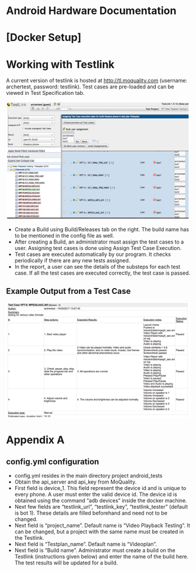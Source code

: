 Android Hardware Documentation
==============================

# [Docker Setup]



# Working with Testlink

A current version of testlink is hosted at http://tl.moquality.com (username: archertest, password: testlink). Test cases are pre-loaded and can be viewed in Test Specification tab. 

![Testlink Build/Release Page](testlink.png)

- Create a Build using Build/Releases tab on the right. The build name has to be mentioned in the config file as well.
- After creating a Build, an administrator must assign the test cases to a user. Assigning test cases is done using Assign Test Case Execution.
- Test cases are executed automatically by our program. It checks periodically if there are any new tests assigned.
- In the report, a user can see the details of the substeps for each test case. If all the test cases are executed correctly, the test case is passed.

## Example Output from a Test Case

![Testlink Output](output.png)

# Appendix A

## config.yml configuration

- config.yml resides in the main directory project android_tests
- Obtain the api_server and api_key from MoQuality.
- First field is device_1. This field represent the device id and is unique to every phone. A user must enter the valid device id. The device id is obtained using the command  “adb devices” inside the docker machine.
- Next few fields are “testlink_url”,  “testlink_key”, “testlink_tester” (default is bot 1). These details are filled beforehand and need not to be changed.
- Next field is “project_name”. Default name is “Video Playback Testing”. It can be changed, but a project with the same name must be created in the Testlink.
- Next field is “Testplan_name”. Default name is “Videoplan”.
- Next field is “Build name”. Administrator must create a build on the Testlink (instructions given below) and enter the name of the build here. The test results will be updated for a build. 


